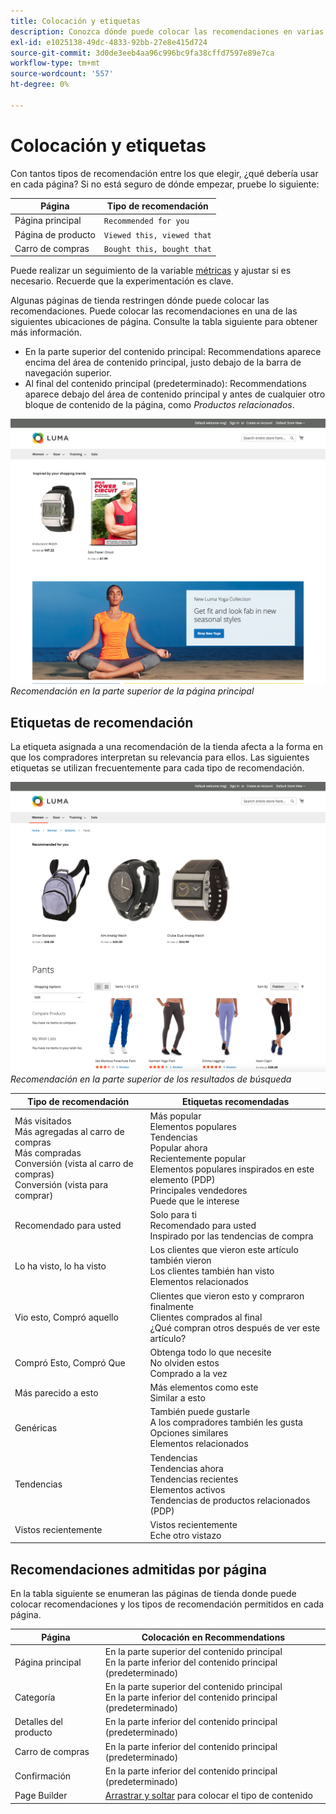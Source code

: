 ```yaml
---
title: Colocación y etiquetas
description: Conozca dónde puede colocar las recomendaciones en varias páginas del sitio y las sugerencias para las etiquetas más utilizadas para cada tipo de recomendación.
exl-id: e1025138-49dc-4833-92bb-27e8e415d724
source-git-commit: 3d0de3eeb4aa96c996bc9fa38cffd7597e89e7ca
workflow-type: tm+mt
source-wordcount: '557'
ht-degree: 0%

---
```


# Colocación y etiquetas

Con tantos tipos de recomendación entre los que elegir, ¿qué debería usar en cada página? Si no está seguro de dónde empezar, pruebe lo siguiente:

| Página | Tipo de recomendación |
|---|---|
| Página principal | `Recommended for you` |
| Página de producto | `Viewed this, viewed that` |
| Carro de compras | `Bought this, bought that` |

Puede realizar un seguimiento de la variable [métricas](workspace.md) y ajustar si es necesario. Recuerde que la experimentación es clave.

Algunas páginas de tienda restringen dónde puede colocar las recomendaciones. Puede colocar las recomendaciones en una de las siguientes ubicaciones de página. Consulte la tabla siguiente para obtener más información.

- En la parte superior del contenido principal: Recommendations aparece encima del área de contenido principal, justo debajo de la barra de navegación superior.
- Al final del contenido principal (predeterminado): Recommendations aparece debajo del área de contenido principal y antes de cualquier otro bloque de contenido de la página, como _Productos relacionados_.

![Ubicación de recomendación](assets/storefront-home-page-top.png)
_Recomendación en la parte superior de la página principal_

## Etiquetas de recomendación

La etiqueta asignada a una recomendación de la tienda afecta a la forma en que los compradores interpretan su relevancia para ellos. Las siguientes etiquetas se utilizan frecuentemente para cada tipo de recomendación.

![Ubicación de recomendación](assets/storefront-search-results-top.png)
_Recomendación en la parte superior de los resultados de búsqueda_

| Tipo de recomendación | Etiquetas recomendadas |
|---|---|
| Más visitados<br> Más agregadas al carro de compras<br>Más compradas<br>Conversión (vista al carro de compras)<br>Conversión (vista para comprar) | Más popular<br>Elementos populares<br>Tendencias<br>Popular ahora<br>Recientemente popular<br>Elementos populares inspirados en este elemento (PDP)<br>Principales vendedores<br>Puede que le interese |
| Recomendado para usted | Solo para ti<br>Recomendado para usted<br>Inspirado por las tendencias de compra |
| Lo ha visto, lo ha visto | Los clientes que vieron este artículo también vieron<br>Los clientes también han visto<br>Elementos relacionados |
| Vio esto, Compró aquello | Clientes que vieron esto y compraron finalmente<br>Clientes comprados al final<br>¿Qué compran otros después de ver este artículo? |
| Compró Esto, Compró Que | Obtenga todo lo que necesite<br>No olviden estos<br>Comprado a la vez |
| Más parecido a esto | Más elementos como este<br>Similar a esto |
| Genéricas | También puede gustarle<br>A los compradores también les gusta<br>Opciones similares<br>Elementos relacionados |
| Tendencias | Tendencias<br>Tendencias ahora<br>Tendencias recientes<br>Elementos activos<br>Tendencias de productos relacionados (PDP) |
| Vistos recientemente | Vistos recientemente<br>Eche otro vistazo |

## Recomendaciones admitidas por página

En la tabla siguiente se enumeran las páginas de tienda donde puede colocar recomendaciones y los tipos de recomendación permitidos en cada página.

| Página | Colocación en Recommendations |
|---|---|
| Página principal | En la parte superior del contenido principal<br>En la parte inferior del contenido principal (predeterminado) | Más visitados<br>Más compradas<br>Más agregadas al carro de compras<br>Recomendado para usted<br>Tendencias |
| Categoría | En la parte superior del contenido principal<br>En la parte inferior del contenido principal (predeterminado) | Más visitados<br>Más compradas<br>Más agregadas al carro de compras<br>Recomendado para usted<br>Tendencias |
| Detalles del producto | En la parte inferior del contenido principal (predeterminado) | Más visitados<br>Más compradas<br>Más agregadas al carro de compras<br>Lo ha visto, ha visto que<br>Visto esto, comprado que<br>Compré esto, compré aquello<br>Más parecido a esto<br>Tendencias<br>Similitud visual |
| Carro de compras | En la parte inferior del contenido principal (predeterminado) | Más visitados<br>Más compradas<br>Más agregadas al carro de compras<br>Lo ha visto, ha visto que<br>Visto esto, comprado que<br>Compré esto, compré aquello<br>Más parecido a esto<br>Tendencias |
| Confirmación | En la parte inferior del contenido principal (predeterminado) | Más visitados<br>Más compradas<br>Más agregadas al carro de compras<br>Lo ha visto, ha visto que<br>Visto esto, comprado que<br>Compré esto, compré aquello<br>Más parecido a esto<br>Tendencias |
| Page Builder | [Arrastrar y soltar](https://experienceleague.adobe.com/docs/commerce-admin/page-builder/add-content/recommendations.html) para colocar el tipo de contenido | Más visitados<br>Más compradas<br>Más agregadas al carro de compras<br>Recomendado para usted<br>Tendencias |
